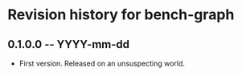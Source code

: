 # Revision history for bench-graph

## 0.1.0.0  -- YYYY-mm-dd

* First version. Released on an unsuspecting world.
